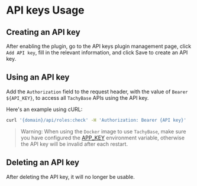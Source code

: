 # API keys Usage

## Creating an API key

After enabling the plugin, go to the API keys plugin management page, click `Add API key`, fill in the relevant information, and click Save to create an API key.

## Using an API key

Add the `Authorization` field to the request header, with the value of `Bearer ${API_KEY}`, to access all `TachyBase` APIs using the API key.

Here's an example using cURL:

```bash
curl '{domain}/api/roles:check' -H 'Authorization: Bearer {API key}'
```

> Warning: When using the `Docker` image to use `TachyBase`, make sure you have configured the [APP_KEY](https://docs.tachybase.com/api/env#app_key) environment variable, otherwise the API key will be invalid after each restart.

## Deleting an API key

After deleting the API key, it will no longer be usable.
